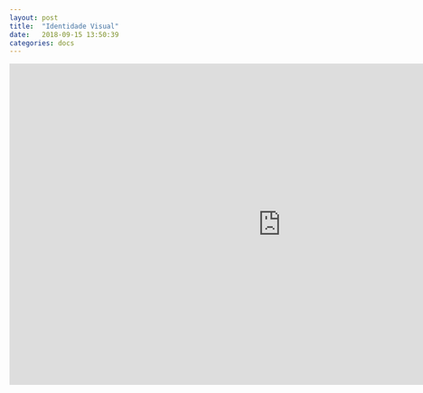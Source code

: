```yaml
---
layout: post
title:  "Identidade Visual"
date:   2018-09-15 13:50:39
categories: docs
---
```


<iframe src="https://docs.google.com/presentation/d/e/2PACX-1vTSb0mspMCByWuAU6DSx1zQZbkn7BGUMlydeU-71f-3-cTBcHojSN-5aRSs4N-vsAYRG4u3Kt3vuxHv/embed?start=false&loop=false&delayms=3000" frameborder="0" width="960" height="569" allowfullscreen="true" mozallowfullscreen="true" webkitallowfullscreen="true"></iframe>

